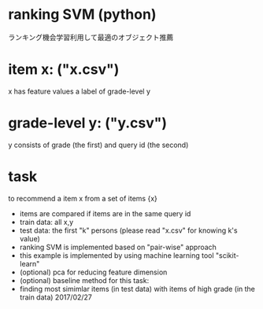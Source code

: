 # ranking SVM (python)
ランキング機会学習利用して最適のオブジェクト推薦
# item x: ("x.csv")
x has feature values
a label of grade-level y
# grade-level y: ("y.csv")
y consists of grade (the first) and query id (the second)
# task
to recommend a item x from a set of items {x}

- items are compared if items are in the same query id
- train data: all x,y
- test data: the first "k" persons (please read "x.csv" for knowing k's value)
- ranking SVM is implemented based on "pair-wise" approach
- this example is implemented by using machine learning tool "scikit-learn"
- (optional) pca for reducing feature dimension
- (optional) baseline method for this task:
- finding most simimlar items (in test data) with items of high grade (in the train data)
2017/02/27
